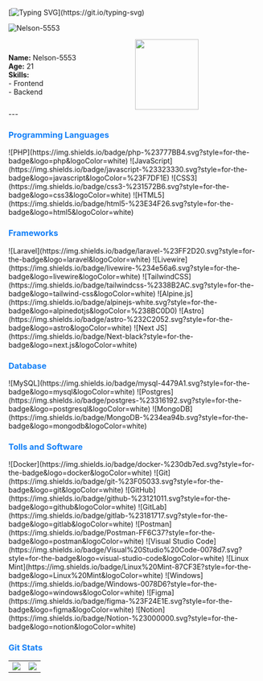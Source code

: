 [![Typing SVG](https://readme-typing-svg.demolab.com?font=Fira+Code&weight=900&pause=1000&color=117FF7&width=500&lines=Hey+there!+I'm+Nelson+%E2%80%94+a+Web+Developer.)](https://git.io/typing-svg)
<p align="left"> <img src="https://komarev.com/ghpvc/?username=Nelson-5553&label=Profile%20views&color=0e75b6&style=flat" alt="Nelson-5553" /> </p>
<div style="display: flex; align-items: center; justify-content: space-between; width: 100%;">

<div>
<strong>Name:</strong> Nelson-5553<br>
<strong>Age:</strong> 21<br>
<strong>Skills:</strong><br>
- Frontend<br>
- Backend
</div>

<img src="https://i.gifer.com/6vIk.gif" width="50%" height="140rem" />

</div>
 ---
<h3 style="color: #117FF7FF;">Programming Languages</h3>
![PHP](https://img.shields.io/badge/php-%23777BB4.svg?style=for-the-badge&logo=php&logoColor=white) ![JavaScript](https://img.shields.io/badge/javascript-%23323330.svg?style=for-the-badge&logo=javascript&logoColor=%23F7DF1E) ![CSS3](https://img.shields.io/badge/css3-%231572B6.svg?style=for-the-badge&logo=css3&logoColor=white) ![HTML5](https://img.shields.io/badge/html5-%23E34F26.svg?style=for-the-badge&logo=html5&logoColor=white) 

<h3 style="color: #117FF7FF;">Frameworks  </h3>
![Laravel](https://img.shields.io/badge/laravel-%23FF2D20.svg?style=for-the-badge&logo=laravel&logoColor=white) ![Livewire](https://img.shields.io/badge/livewire-%234e56a6.svg?style=for-the-badge&logo=livewire&logoColor=white) ![TailwindCSS](https://img.shields.io/badge/tailwindcss-%2338B2AC.svg?style=for-the-badge&logo=tailwind-css&logoColor=white) ![Alpine.js](https://img.shields.io/badge/alpinejs-white.svg?style=for-the-badge&logo=alpinedotjs&logoColor=%238BC0D0) ![Astro](https://img.shields.io/badge/astro-%232C2052.svg?style=for-the-badge&logo=astro&logoColor=white) ![Next JS](https://img.shields.io/badge/Next-black?style=for-the-badge&logo=next.js&logoColor=white)

 <h3 style="color: #117FF7FF;">Database  </h3>
![MySQL](https://img.shields.io/badge/mysql-4479A1.svg?style=for-the-badge&logo=mysql&logoColor=white) ![Postgres](https://img.shields.io/badge/postgres-%23316192.svg?style=for-the-badge&logo=postgresql&logoColor=white) ![MongoDB](https://img.shields.io/badge/MongoDB-%234ea94b.svg?style=for-the-badge&logo=mongodb&logoColor=white)

<h3 style="color: #117FF7FF;">Tolls and Software  </h3>
![Docker](https://img.shields.io/badge/docker-%230db7ed.svg?style=for-the-badge&logo=docker&logoColor=white) ![Git](https://img.shields.io/badge/git-%23F05033.svg?style=for-the-badge&logo=git&logoColor=white) ![GitHub](https://img.shields.io/badge/github-%23121011.svg?style=for-the-badge&logo=github&logoColor=white) ![GitLab](https://img.shields.io/badge/gitlab-%23181717.svg?style=for-the-badge&logo=gitlab&logoColor=white) ![Postman](https://img.shields.io/badge/Postman-FF6C37?style=for-the-badge&logo=postman&logoColor=white) ![Visual Studio Code](https://img.shields.io/badge/Visual%20Studio%20Code-0078d7.svg?style=for-the-badge&logo=visual-studio-code&logoColor=white) ![Linux Mint](https://img.shields.io/badge/Linux%20Mint-87CF3E?style=for-the-badge&logo=Linux%20Mint&logoColor=white) ![Windows](https://img.shields.io/badge/Windows-0078D6?style=for-the-badge&logo=windows&logoColor=white) ![Figma](https://img.shields.io/badge/figma-%23F24E1E.svg?style=for-the-badge&logo=figma&logoColor=white) ![Notion](https://img.shields.io/badge/Notion-%23000000.svg?style=for-the-badge&logo=notion&logoColor=white)
<h3 style="color: #117FF7FF;">Git Stats  </h3>
<table style="border: none;">
  <tr>
    <td style="border: none;">
      <img src="https://github-readme-stats.vercel.app/api?username=Nelson-5553&theme=vue-dark&show_icons=true&hide_border=true&count_private=true" />
    </td>
    <td style="border: none;">
      <img src="https://github-readme-stats.vercel.app/api/top-langs/?username=Nelson-5553&theme=vue-dark&show_icons=true&hide_border=true&layout=compact" />
    </td>
  </tr>
</table>
